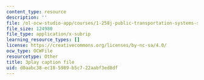 ```yaml
---
content_type: resource
description: ''
file: /ol-ocw-studio-app/courses/1-258j-public-transportation-systems-spring-2017/d0aabc38ec185989b5c722aabf3ed8df_CJehtdXHR7Q.vtt
file_size: 124980
file_type: application/x-subrip
learning_resource_types: []
license: https://creativecommons.org/licenses/by-nc-sa/4.0/
ocw_type: OCWFile
resourcetype: Other
title: 3play caption file
uid: d0aabc38-ec18-5989-b5c7-22aabf3ed8df
---
```


